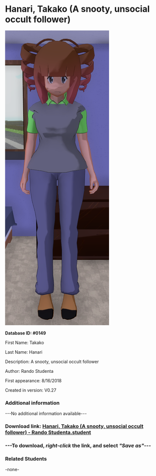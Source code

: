 # Hanari, Takako (A snooty, unsocial occult follower)

<img src="../../Files/Images/Hanari, Takako (A snooty, unsocial occult follower).png" title="Hanari, Takako (A snooty, unsocial occult follower) - Rando Studenta">

**Database ID: #0149**

First Name: Takako

Last Name: Hanari

Description: A snooty, unsocial occult follower

Author: Rando Studenta

First appearance: 8/16/2018

Created in version: V0.27

### Additional information

---No additional information available---

### Download link: <a href="https://raw.githubusercontent.com/Arbiter1223/Daigaku-Gurashi-Custom-Students/master/Files/Student%20Files/Hanari%2C%20Takako%20(A%20snooty%2C%20unsocial%20occult%20follower)%20-%20Rando%20Studenta.student">Hanari, Takako (A snooty, unsocial occult follower) - Rando Studenta.student</a>

### ---**To download, _right-click_ the link, and select _"Save as"_**---

### Related Students

-none-
